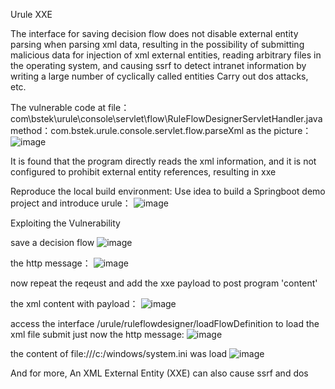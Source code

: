 Urule XXE


The interface for saving decision flow does not disable external entity parsing when parsing xml data, resulting in the possibility of submitting malicious data for injection of xml external entities, reading arbitrary files in the operating system, and causing ssrf to detect intranet information by writing a large number of cyclically called entities Carry out dos attacks, etc.

The vulnerable code  at file：com\bstek\urule\console\servlet\flow\RuleFlowDesignerServletHandler.java   method：com.bstek.urule.console.servlet.flow.parseXml
as the picture：
![image](https://user-images.githubusercontent.com/20945826/223013840-63e0c622-434f-4848-9b2e-bbe052d1b14b.png)


It is found that the program directly reads the xml information, and it is not configured to prohibit external entity references, resulting in xxe

Reproduce the local build environment:
Use idea to build a Springboot demo project and introduce urule：
![image](https://user-images.githubusercontent.com/20945826/223014032-91c7ceba-bd09-4e2b-9878-dea76af21d15.png)


Exploiting the Vulnerability

save a decision flow
![image](https://user-images.githubusercontent.com/20945826/223020421-84d27308-7406-40c5-ba74-b43b5b1a6bd6.png)



the http message：
![image](https://user-images.githubusercontent.com/20945826/223014250-4200773a-42b1-493a-93c5-6a474d05efe1.png)

now repeat the reqeust and add the xxe payload to post program 'content'

the xml content with payload：
![image](https://user-images.githubusercontent.com/20945826/223020475-5c071bec-bd90-40b8-9da0-fa3dece82e67.png)

access the interface /urule/ruleflowdesigner/loadFlowDefinition to load the xml file submit just now 
the http message:
![image](https://user-images.githubusercontent.com/20945826/223020695-c63d8f0a-a96c-4ba1-8f51-a08e96d54d9e.png)

the content of file:///c:/windows/system.ini was load
![image](https://user-images.githubusercontent.com/20945826/223020809-d1968331-19c1-4d28-8a35-7a8595ab2c93.png)



And for more, An XML External Entity (XXE) can also cause ssrf and dos

